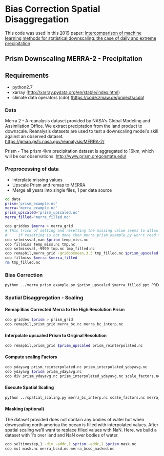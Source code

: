 # Bias Correction Spatial Disaggregation

This code was used in this 2019 paper: [Intercomparison of machine learning methods for statistical downscaling: the case of daily and extreme precipitation
](https://link.springer.com/article/10.1007/s00704-018-2613-3)


## Prism Downscaling MERRA-2 - Precipitation

Requirements
----------------
- python2.7
- xarray (http://xarray.pydata.org/en/stable/index.html)
- climate data operators (cdo) (https://code.zmaw.de/projects/cdo)

### Data
Merra 2 - A reanalysis dataset provided by NASA's Global Modeling and Assimilation 
Office. We extract preciptation from the land product to downscale. Reanalysis datasets
are used to test a downscaling model's skill against an observed dataset.
https://gmao.gsfc.nasa.gov/reanalysis/MERRA-2/

Prism - The prism 4km precipitation dataset is aggregated to 16km, which will be our
observations. http://www.prism.oregonstate.edu/

### Preprocessing of data
- Interplate missing values
- Upscale Prism and remap to MERRA
- Merge all years into single files, 1 per data source

```bash
cd data
prism='prism_example.nc'
merra='merra_example.nc'
prism_upscaled='prism_upscaled.nc'
merra_filled='merra_filled.nc'

cdo griddes $merra > merra_grid
# This trick of setting and resetting the missing value seems to allow fillmiss to work
#     if resetting is not done then merra_prism_example.py won't read the file correctly
cdo setmissval,nan $prism temp_miss.nc
cdo fillmiss temp_miss.nc tmp.nc
cdo setmissval,-9999 tmp.nc tmp_filled.nc
cdo remapbil,merra_grid -gridboxmean,3,3 tmp_filled.nc $prism_upscaled
cdo fillmiss $merra $merra_filled
rm tmp_filled.nc
```

### Bias Correction
```python
python ../merra_prism_example.py $prism_upscaled $merra_filled ppt PRECTOTLAND merra_bc.nc
```

### Spatial Disaggregation - Scaling
#### Remap Bias Corrected Merra to the High Resolution Prism
```bash
cdo griddes $prism > prism_grid
cdo remapbil,prism_grid merra_bc.nc merra_bc_interp.nc 
```
#### Interpolate upscaled Prism to Original Resolution
```bash
cdo remapbil,prism_grid $prism_upscaled prism_reinterpolated.nc
```
#### Compute scaling Factors
```bash
cdo ydayavg prism_reinterpolated.nc prism_interpolated_ydayavg.nc
cdo ydayavg $prism prism_ydayavg.nc
cdo div prism_ydayavg.nc prism_interpolated_ydayavg.nc scale_factors.nc
```

#### Execute Spatial Scaling
```python
python ../spatial_scaling.py merra_bc_interp.nc scale_factors.nc merra_bcsd.nc
```

#### Masking (optional)
The dataset provided does not contain any bodies of water but 
when downscaling north america the ocean is filled with interpolated values.
After spatial scaling we'll want to replace filled values with NaN. Here, we 
build a dataset with 1's over land and NaN over bodies of water.
```bash
cdo seltimestep,1 -div -addc,1 $prism -addc,1 $prism mask.nc
cdo mul mask.nc merra_bcsd.nc merra_bcsd_masked.nc
```
